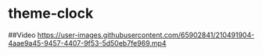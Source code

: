 # theme-clock
##Video
https://user-images.githubusercontent.com/65902841/210491904-4aae9a45-9457-4407-9f53-5d50eb7fe969.mp4




